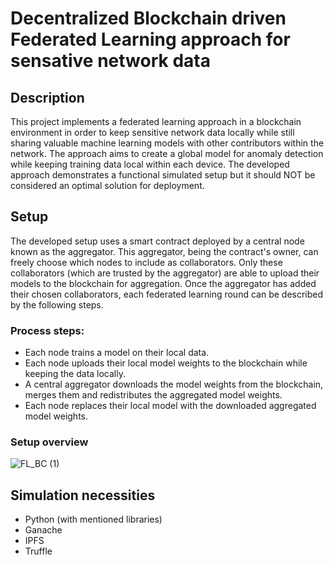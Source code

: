 # Decentralized Blockchain driven Federated Learning approach for sensative network data

## Description
This project implements a federated learning approach in a blockchain environment in order to keep sensitive network data locally while still 
sharing valuable machine learning models with other contributors within the network. The approach aims to create a global model for anomaly detection
while keeping training data local within each device. The developed approach demonstrates a functional simulated setup but it should NOT be considered an optimal solution for deployment.

## Setup
The developed setup uses a smart contract deployed by a central node known as the aggregator. This aggregator, being the contract's owner, can freely choose which nodes to include 
as collaborators. Only these collaborators (which are trusted by the aggregator) are able to upload their models to the blockchain for aggregation.
Once the aggregator has added their chosen collaborators, each federated learning round can be described by the following steps.

### Process steps:
- Each node trains a model on their local data.
- Each node uploads their local model weights to the blockchain while keeping the data locally.
- A central aggregator downloads the model weights from the blockchain, merges them and redistributes the aggregated model weights.
- Each node replaces their local model with the downloaded aggregated model weights.

### Setup overview
 ![FL_BC (1)](https://github.com/Lalezish/FL_BC/assets/78786599/134cc094-f690-47bb-b25a-526b670eb2ba)

## Simulation necessities
- Python (with mentioned libraries)
- Ganache
- IPFS
- Truffle
